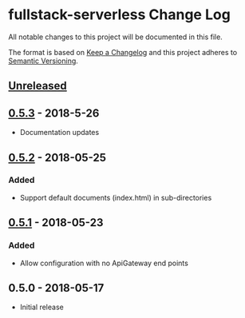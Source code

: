 # fullstack-serverless Change Log

All notable changes to this project will be documented in this file.

The format is based on [Keep a Changelog](https://keepachangelog.com/en/1.0.0/)
and this project adheres to [Semantic Versioning](https://semver.org/spec/v2.0.0.html).

## [Unreleased]

## [0.5.3] - 2018-5-26
- Documentation updates

## [0.5.2] - 2018-05-25

### Added
- Support default documents (index.html) in sub-directories

## [0.5.1] - 2018-05-23

### Added
- Allow configuration with no ApiGateway end points

## 0.5.0 - 2018-05-17

- Initial release

[Unreleased]: https://github.com/MadSkills-io/fullstack-serverless/compare/v0.5.3...HEAD
[0.5.3]: https://github.com/MadSkills-io/fullstack-serverless/compare/v0.5.2...v0.5.3
[0.5.2]: https://github.com/MadSkills-io/fullstack-serverless/compare/v0.5.1...v0.5.2
[0.5.1]: https://github.com/MadSkills-io/fullstack-serverless/compare/v0.5.0...v0.5.1